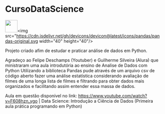 # CursoDataScience

<img src="https://cdn.jsdelivr.net/gh/devicons/devicon@latest/icons/python/python-original.svg"  width="40" height="40"/><img src="https://cdn.jsdelivr.net/gh/devicons/devicon@latest/icons/pandas/pandas-original.svg width="40" height="40"/>
          
Projeto criado afim de estudar e praticar análise de dados em Python.

Agradeço ao Felipe Deschamps (Youtuber) e Guilherme Silveira (Alura) que ministraram uma aula introdutória ao ensino de Analise de Dados com Python
Utilizando a biblioteca Pandas pude através de um arquivo csv de código aberto fazer uma análise estatística considerando avaliação de filmes
de uma longa lista de filmes e filtrando para obter dados mais organizados e facilitando assim entender essa massa de dados.

Aula em questão disponível no link: 
https://www.youtube.com/watch?v=F608hzn_ygo | Data Science: Introdução a Ciência de Dados (Primeira aula prática programando em Python)
